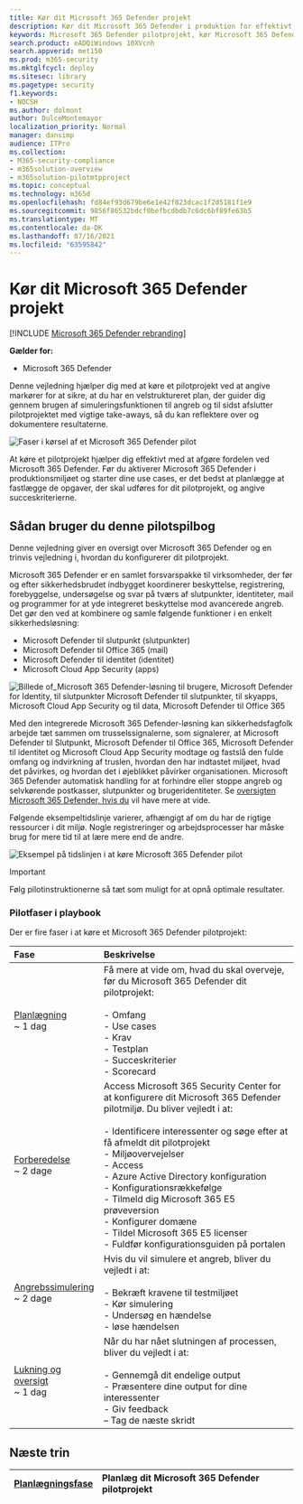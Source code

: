 ```yaml
---
title: Kør dit Microsoft 365 Defender projekt
description: Kør dit Microsoft 365 Defender i produktion for effektivt at bestemme fordelene og indføringen af Microsoft 365 Defender.
keywords: Microsoft 365 Defender pilotprojekt, kør Microsoft 365 Defender projekt, evaluer Microsoft 365 Defender i produktion, Microsoft 365 Defender  pilotprojekt, cybersikkerhed, avanceret vedvarende trussel, virksomhedssikkerhed, enheder, enhed, identitet, brugere, data, programmer, hændelser, automatiseret undersøgelse og afhjælpning, avanceret jagt
search.product: eADQiWindows 10XVcnh
search.appverid: met150
ms.prod: m365-security
ms.mktglfcycl: deploy
ms.sitesec: library
ms.pagetype: security
f1.keywords:
- NOCSH
ms.author: dolmont
author: DulceMontemayor
localization_priority: Normal
manager: dansimp
audience: ITPro
ms.collection:
- M365-security-compliance
- m365solution-overview
- m365solution-pilotmtpproject
ms.topic: conceptual
ms.technology: m365d
ms.openlocfilehash: fd84ef93d679be6e1e42f823dcac1f2d5181f1e9
ms.sourcegitcommit: 9856f86532bdcf0befbcdbdb7c6dc6bf89fe63b5
ms.translationtype: MT
ms.contentlocale: da-DK
ms.lasthandoff: 07/16/2021
ms.locfileid: "63595842"
---
```

# <a name="run-your-pilot-microsoft-365-defender-project"></a>Kør dit Microsoft 365 Defender projekt 

[!INCLUDE [Microsoft 365 Defender rebranding](../includes/microsoft-defender.md)]


**Gælder for:**
- Microsoft 365 Defender


Denne vejledning hjælper dig med at køre et pilotprojekt ved at angive markører for at sikre, at du har en velstruktureret plan, der guider dig gennem brugen af simuleringsfunktionen til angreb og til sidst afslutter pilotprojektet med vigtige take-aways, så du kan reflektere over og dokumentere resultaterne.

![Faser i kørsel af et Microsoft 365 Defender pilot](../../media/pilotphases.png)


At køre et pilotprojekt hjælper dig effektivt med at afgøre fordelen ved Microsoft 365 Defender. Før du aktiverer Microsoft 365 Defender i produktionsmiljøet og starter dine use cases, er det bedst at planlægge at fastlægge de opgaver, der skal udføres for dit pilotprojekt, og angive succeskriterierne. 


## <a name="how-to-use-this-pilot-playbook"></a>Sådan bruger du denne pilotspilbog

Denne vejledning giver en oversigt over Microsoft 365 Defender og en trinvis vejledning i, hvordan du konfigurerer dit pilotprojekt. 

Microsoft 365 Defender er en samlet forsvarspakke til virksomheder, der før og efter sikkerhedsbrudet indbygget koordinerer beskyttelse, registrering, forebyggelse, undersøgelse og svar på tværs af slutpunkter, identiteter, mail og programmer for at yde integreret beskyttelse mod avancerede angreb. Det gør den ved at kombinere og samle følgende funktioner i en enkelt sikkerhedsløsning:

- Microsoft Defender til slutpunkt (slutpunkter)
- Microsoft Defender til Office 365 (mail)
- Microsoft Defender til identitet (identitet)
- Microsoft Cloud App Security (apps)

![Billede of_Microsoft 365 Defender-løsning til brugere, Microsoft Defender for Identity, til slutpunkter Microsoft Defender til slutpunkter, til skyapps, Microsoft Cloud App Security og til data, Microsoft Defender til Office 365](../../media/mtp/m365pillars.png)

Med den integrerede Microsoft 365 Defender-løsning kan sikkerhedsfagfolk arbejde tæt sammen om trusselssignalerne, som signalerer, at Microsoft Defender til Slutpunkt, Microsoft Defender til Office 365, Microsoft Defender til identitet og Microsoft Cloud App Security  modtage og fastslå den fulde omfang og indvirkning af truslen, hvordan den har indtastet miljøet, hvad det påvirkes, og hvordan det i øjeblikket påvirker organisationen. Microsoft 365 Defender automatisk handling for at forhindre eller stoppe angreb og selvkørende postkasser, slutpunkter og brugeridentiteter. Se [oversigten Microsoft 365 Defender, hvis du](microsoft-365-defender.md) vil have mere at vide.

Følgende eksempeltidslinje varierer, afhængigt af om du har de rigtige ressourcer i dit miljø. Nogle registreringer og arbejdsprocesser har måske brug for mere tid til at lære mere end de andre.

![Eksempel på tidslinjen i at køre Microsoft 365 Defender pilot](../../media/phase-diagrams/pilot-phases.png)

> [!IMPORTANT]
> Følg pilotinstruktionerne så tæt som muligt for at opnå optimale resultater.

### <a name="pilot-playbook-phases"></a>Pilotfaser i playbook

Der er fire faser i at køre et Microsoft 365 Defender pilotprojekt:

|Fase | Beskrivelse |
|:-------|:-----|
| [Planlægning](m365d-pilot-plan.md)<br> ~ 1 dag| Få mere at vide om, hvad du skal overveje, før du Microsoft 365 Defender dit pilotprojekt: <br><br>- Omfang <br> - Use cases <br>- Krav <br>- Testplan <br> - Succeskriterier <br> - Scorecard 
| [Forberedelse](m365d-evaluation.md) <br>~ 2 dage|  Access Microsoft 365 Security Center for at konfigurere dit Microsoft 365 Defender pilotmiljø. Du bliver vejledt i at:<br><br>- Identificere interessenter og søge efter at få afmeldt dit pilotprojekt <br> - Miljøovervejelser <br>- Access <br>- Azure Active Directory konfiguration <br> - Konfigurationsrækkefølge <br> - Tilmeld dig Microsoft 365 E5 prøveversion <br> - Konfigurer domæne <br>- Tildel Microsoft 365 E5 licenser <br> - Fuldfør konfigurationsguiden på portalen|
| [Angrebssimulering](m365d-pilot-simulate.md) <br>~ 2 dage| Hvis du vil simulere et angreb, bliver du vejledt i at:<br><br>- Bekræft kravene til testmiljøet <br>- Kør simulering <br>- Undersøg en hændelse <br>- løse hændelsen 
| [Lukning og oversigt](m365d-pilot-close.md) <br>~ 1 dag| Når du har nået slutningen af processen, bliver du vejledt i at:<br><br>- Gennemgå dit endelige output<br>- Præsentere dine output for dine interessenter <br>- Giv feedback <br>– Tag de næste skridt 

## <a name="next-step"></a>Næste trin

|[Planlægningsfase](m365d-pilot-plan.md) | Planlæg dit Microsoft 365 Defender pilotprojekt 
|:-------|:-----|
